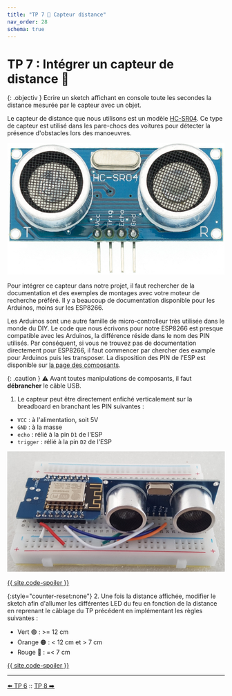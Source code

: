 ```yaml
---
title: "TP 7 🦇 Capteur distance"
nav_order: 28
schema: true
---
```


# TP 7 : Intégrer un capteur de distance 🦇

{: .objectiv }
Ecrire un sketch affichant en console toute les secondes la distance mesurée par le capteur avec un objet.

Le capteur de distance que nous utilisons est un modèle [HC-SR04](composants.md##capteur-de-distance). Ce type de capteur est utilisé dans les pare-chocs des voitures pour détecter la présence d'obstacles lors des manoeuvres.

![HC-SR04](resources/HC-SR04.jpg)

Pour intégrer ce capteur dans notre projet, il faut rechercher de la documentation et des exemples de montages avec votre moteur de recherche préféré. Il y a beaucoup de documentation disponible pour les Arduinos, moins sur les ESP8266.

Les Arduinos sont une autre famille de micro-controlleur très utilisée dans le monde du DIY. Le code que nous écrivons pour notre ESP8266 est presque compatible avec les Arduinos, la différence réside dans le nom des PIN utilisés. Par conséquent, si vous ne trouvez pas de documentation directement pour ESP8266, il faut commencer par chercher des example pour Arduinos puis les transposer.
La disposition des PIN de l'ESP est disponible sur [la page des composants](composants.md#micro-contrôleur).


{: .caution }
⚠️ Avant toutes manipulations de composants, il faut **débrancher** le câble USB.

1. Le capteur peut être directement enfiché verticalement sur la breadboard en branchant les PIN suivantes :
- `VCC` : à l'alimentation, soit 5V
- `GND` : à la masse
- `echo` : rélié à la pin `D1` de l'ESP
- `trigger` : rélié à la pin `D2` de l'ESP

![capteur](resources/tp8.1-capteur.jpg)

[{{ site.code-spoiler }}](tp7_code.md#mesure-de-distance)

{:style="counter-reset:none"}
2. Une fois la distance affichée, modifier le sketch afin d'allumer les différentes LED du feu en fonction de la distance en reprenant le câblage du TP précédent en implémentant les règles suivantes :
- Vert 🟢 : >= 12 cm
- Orange 🟠 : < 12 cm et > 7 cm
- Rouge 🔴 : =< 7 cm

[{{ site.code-spoiler }}](tp7_code.md#indicateur-de-distance)

----
[⬅️ TP 6](tp6.md) :: [TP 8 ➡️](tp8.md)
